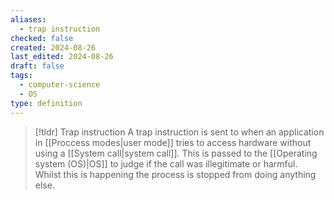 ```yaml
---
aliases:
  - trap instruction
checked: false
created: 2024-08-26
last_edited: 2024-08-26
draft: false
tags:
  - computer-science
  - OS
type: definition
---
```

>[!tldr] Trap instruction
>A trap instruction is sent to when an application in [[Proccess modes|user mode]] tries to access hardware without using a [[System call|system call]]. This is passed to the [[Operating system (OS)|OS]] to judge if the call was illegitimate or harmful. Whilst this is happening the process is stopped from doing anything else.

